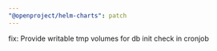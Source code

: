 ```yaml
---
"@openproject/helm-charts": patch
---
```


fix: Provide writable tmp volumes for db init check in cronjob
